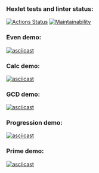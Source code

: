 ### Hexlet tests and linter status:
[![Actions Status](https://github.com/wloodheart/java-project-61/actions/workflows/hexlet-check.yml/badge.svg)](https://github.com/wloodheart/java-project-61/actions)
[![Maintainability](https://api.codeclimate.com/v1/badges/be0da62c86f00ead99f7/maintainability)](https://codeclimate.com/github/wloodheart/java-project-61/maintainability)

### Even demo:
[![asciicast](https://asciinema.org/a/eS4Dh9k8hl5ElIChGQygQ3Z5v.svg)](https://asciinema.org/a/eS4Dh9k8hl5ElIChGQygQ3Z5v?autoplay=1)

### Calc demo:
[![asciicast](https://asciinema.org/a/620606.svg)](https://asciinema.org/a/620606?autoplay=1)

### GCD demo:
[![asciicast](https://asciinema.org/a/620612.svg)](https://asciinema.org/a/620612?autoplay=1)

### Progression demo:
[![asciicast](https://asciinema.org/a/620621.svg)](https://asciinema.org/a/620621?autoplay=1)

### Prime demo:
[![asciicast](https://asciinema.org/a/620626.svg)](https://asciinema.org/a/620626?autoplay=1)